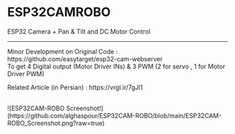 # ESP32CAMROBO
ESP32 Camera + Pan &amp; Tilt and DC Motor Control
<hr>
Minor Development on Original Code : https://github.com/easytarget/esp32-cam-webserver
<br>
To get 4 Digital output (Motor Driver INs) & 3 PWM (2 for servo , 1 for Motor Driver PWM)
<p>
	Related Article (in Persian) : https://vrgl.ir/7gJI1
</p>
<br>
![ESP32CAM-ROBO Screenshot!](https://github.com/alghaspour/ESP32CAM-ROBO/blob/main/ESP32CAM-ROBO_Screenshot.png?raw=true)
